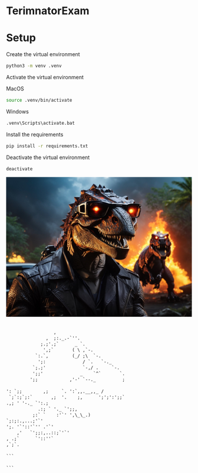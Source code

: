 # TerimnatorExam

# Setup

Create the virtual environment

```bash
python3 -m venv .venv
```

Activate the virtual environment

MacOS

```bash
source .venv/bin/activate
```

Windows

```bash
.venv\Scripts\activate.bat
```

Install the requirements

```bash
pip install -r requirements.txt
```

Deactivate the virtual environment

```bash
deactivate
```

![Terminator](./Images/Terimnator.jpeg "Terminator")

````

                  ,
               ,  ;:._.-`''.
             ;.;'.;`      _ `.
              ',;`       ( \ ,`-.
           `:.`,         (_/ ;\  `-.
            ';:              / `.   `-._
          `;.;'              `-,/ .     `-.
          ';;'              _    `^`       `.
         ';;            ,'-' `--._          ;

': `;;        ,;     `. ':`,,.__,,_ /
 `;`:;`;:`       ,;  '.    ;,      ';';':';;`
.,; ' '-._ `':.;
            .:; ` '._ `';;,
          ;:` `    :'`' ',\_\_.)
`;:;:.,...;'`'
';. '`'::'`'' .'`'
    ,'   `';;:,..::;`'`'
, .;`      `'::''`
,`;`.

```

```
````
